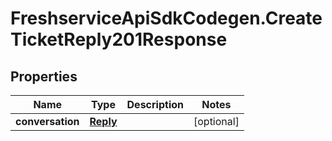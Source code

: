 # FreshserviceApiSdkCodegen.CreateTicketReply201Response

## Properties

| Name             | Type                  | Description | Notes      |
| ---------------- | --------------------- | ----------- | ---------- |
| **conversation** | [**Reply**](Reply.md) |             | [optional] |
